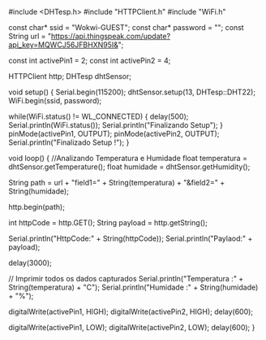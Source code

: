 #include <DHTesp.h>
#include "HTTPClient.h"
#include "WiFi.h"

const char* ssid = "Wokwi-GUEST";
const char* password = "";
const String url = "https://api.thingspeak.com/update?api_key=MQWCJ56JFBHXN95I&";

const int activePin1 = 2;
const int activePin2 = 4;

HTTPClient http;
DHTesp dhtSensor;

void setup() {
  Serial.begin(115200);
  dhtSensor.setup(13, DHTesp::DHT22);
  WiFi.begin(ssid, password);

  while(WiFi.status() != WL_CONNECTED) {
    delay(500);
    Serial.println(WiFi.status());
    Serial.println("Finalizando Setup");
  }
  pinMode(activePin1, OUTPUT);
  pinMode(activePin2, OUTPUT);
  Serial.println("Finalizado Setup !");
}

void loop() {
  //Analizando Temperatura e Humidade
  float temperatura = dhtSensor.getTemperature();
  float humidade = dhtSensor.getHumidity();

  String path = url + "field1=" + String(temperatura) + "&field2=" + String(humidade);

  http.begin(path);

  int httpCode = http.GET();
  String payload = http.getString();

  Serial.println("HttpCode:" + String(httpCode));
  Serial.println("Paylaod:" + payload);

  delay(3000);
  
  // Imprimir todos os dados capturados 
  Serial.println("Temperatura :" + String(temperatura) + "C");
  Serial.println("Humidade :" + String(humidade) + "%");

  
  digitalWrite(activePin1, HIGH);
  digitalWrite(activePin2, HIGH);
  delay(600);

  digitalWrite(activePin1, LOW);
  digitalWrite(activePin2, LOW);
  delay(600);
}
